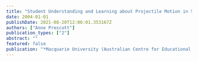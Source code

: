 ```yaml
---
title: "Student Understanding and Learning about Projectile Motion in Senior High School"
date: 2004-01-01
publishDate: 2021-08-20T12:06:01.353167Z
authors: ["Anne Prescott"]
publication_types: ["2"]
abstract: ""
featured: false
publication: "*Macquarie University (Australian Centre for Educational Studies, School of łdots*"
---
```


